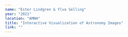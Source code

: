 ```yaml
---
name: "Ester Lindgren & Ylva Selling"
year: "2021"
location: "AMNH"
title: "Interactive Visualization of Astronomy Images"
link: ""
---
```

